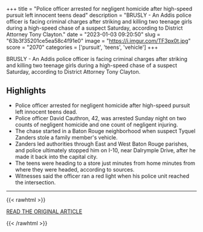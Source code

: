 +++
title = "Police officer arrested for negligent homicide after high-speed pursuit left innocent teens dead"
description = "BRUSLY - An Addis police officer is facing criminal charges after striking and killing two teenage girls during a high-speed chase of a suspect Saturday, according to District Attorney Tony Clayton."
date = "2023-01-03 09:20:50"
slug = "63b3f35201ce5ea58c4f91e0"
image = "https://i.imgur.com/TF3px0t.jpg"
score = "2070"
categories = ['pursuit', 'teens', 'vehicle']
+++

BRUSLY - An Addis police officer is facing criminal charges after striking and killing two teenage girls during a high-speed chase of a suspect Saturday, according to District Attorney Tony Clayton.

## Highlights

- Police officer arrested for negligent homicide after high-speed pursuit left innocent teens dead.
- Police officer David Cauthron, 42, was arrested Sunday night on two counts of negligent homicide and one count of negligent injuring.
- The chase started in a Baton Rouge neighborhood when suspect Tyquel Zanders stole a family member's vehicle.
- Zanders led authorities through East and West Baton Rouge parishes, and police ultimately stopped him on I-10, near Dalrymple Drive, after he made it back into the capital city.
- The teens were heading to a store just minutes from home minutes from where they were headed, according to sources.
- Witnesses said the officer ran a red light when his police unit reached the intersection.

---

{{< rawhtml >}}
  <p class="article-category">
    <a target="_blank" href="https://www.wbrz.com/news/addis-police-officer-arrested-for-negligent-homicide-after-high-speed-pursuit-left-innocent-teens-dead">READ THE ORIGINAL ARTICLE</a>
  </p>
{{< /rawhtml >}}
